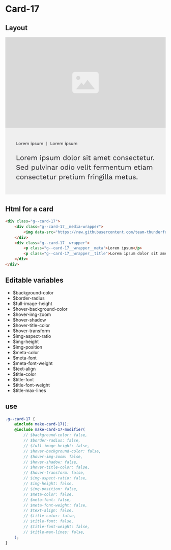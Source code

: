 # Card-17

## Layout

![alt text][card-17]

[card-17]: /src/img/global-components/card/card-17.jpg

## Html for a card

```html
<div class="g--card-17">
    <div class="g--card-17__media-wrapper">
        <img data-src="https://raw.githubusercontent.com/team-thunderfoot/ui/main/src/img/global-components/img-placeholder.jpg" src="/src/img/global-components/placeholder.jpg" alt="alt text" class="g--card-17__media-wrapper__media g--lazy-01 f--ar" width="604" height="340">
    </div>
    <div class="g--card-17__wrapper">
        <p class="g--card-17__wrapper__meta">Lorem ipsum</p>
        <p class="g--card-17__wrapper__title">Lorem ipsum dolor sit amet, consectetur adipiscing elit, sed do eiusmod tempor incididunt ut labore et dolore magna aliqua.</p>
    </div>
</div>
```

## Editable variables

- $background-color
- $border-radius
- $full-image-height
- $hover-background-color
- $hover-img-zoom
- $hover-shadow
- $hover-title-color
- $hover-transform
- $img-aspect-ratio
- $img-height
- $img-position
- $meta-color
- $meta-font
- $meta-font-weight
- $text-align
- $title-color
- $title-font
- $title-font-weight
- $title-max-lines

## use

```scss
.g--card-17 {
    @include make-card-17();
    @include make-card-17-modifier(
        // $background-color: false,
        // $border-radius: false,
        // $full-image-height: false,
        // $hover-background-color: false,
        // $hover-img-zoom: false,
        // $hover-shadow: false,
        // $hover-title-color: false,
        // $hover-transform: false,
        // $img-aspect-ratio: false,
        // $img-height: false,
        // $img-position: false,
        // $meta-color: false,
        // $meta-font: false,
        // $meta-font-weight: false,
        // $text-align: false,
        // $title-color: false,
        // $title-font: false,
        // $title-font-weight: false,
        // $title-max-lines: false,
    );
}
```
